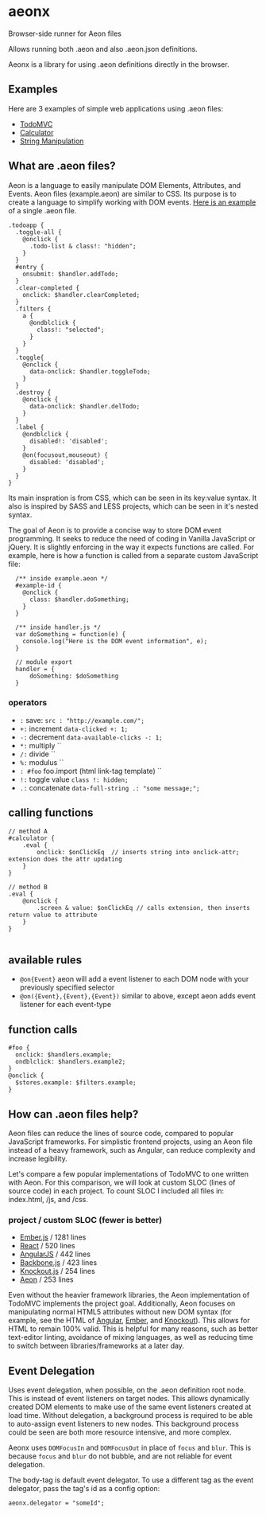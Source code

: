 # aeonx
Browser-side runner for Aeon files

Allows running both .aeon and also .aeon.json definitions.

Aeonx is a library for using .aeon definitions directly in the browser.

## Examples

Here are 3 examples of simple web applications using .aeon files:
 
 * [TodoMVC](http://code.gavinengel.com/aeonx/examples/todomvc/)
 * [Calculator](http://code.gavinengel.com/aeonx/examples/calculator/)
 * [String Manipulation](http://code.gavinengel.com/aeonx/examples/all-operators/)
 

## What are .aeon files?

Aeon is a language to easily manipulate DOM Elements, Attributes, and Events.  Aeon files (example.aeon) are similar to CSS.  Its purpose is to create a language to simplify working with DOM events. [Here is an example](https://github.com/gavinengel/aeonx/blob/master/examples/todomvc/todomvc.aeon) of a single .aeon file.

```
.todoapp {
  .toggle-all {
    @onclick {
      .todo-list & class!: "hidden";
    }
  }
  #entry {
    onsubmit: $handler.addTodo;
  }
  .clear-completed {
    onclick: $handler.clearCompleted;
  }
  .filters {
    a {
      @ondblclick {
        class!: "selected";
      }
    }
  }
  .toggle{
    @onclick {
      data-onclick: $handler.toggleTodo;
    } 
  }
  .destroy {
    @onclick {
      data-onclick: $handler.delTodo;
    }
  }
  .label {
    @ondblclick {
      disabled!: 'disabled';
    } 
    @on(focusout,mouseout) {
      disabled: 'disabled';
    }
  }
}
```

Its main inspration is from CSS, which can be seen in its key:value syntax.  It also is inspired by SASS and LESS projects, which can be seen in it's nested syntax.  

The goal of Aeon is to provide a concise way to store DOM event programming.  It seeks to reduce the need of coding in Vanilla JavaScript or jQuery.  It is slightly enforcing in the way it expects functions are called.  For example, here is how a function is called from a separate custom JavaScript file:

```
  /** inside example.aeon */
  #example-id {
    @onclick {
      class: $handler.doSomething;
    }
  }
  
  /** inside handler.js */
  var doSomething = function(e) {
    console.log("Here is the DOM event information", e);
  }

  // module export
  handler = {
      doSomething: $doSomething
  }
```

### operators

- `:`   save:           `src : "http://example.com/";`
- `+:`  increment       `data-clicked +: 1;`
- `-:`  decrement       `data-available-clicks -: 1;`
- `*:`	multiply	``
- `/:`	divide		``
- `%:`	modulus		``
- `: #foo`	foo.import (html link-tag template)		``
- `!:`  toggle value    `class !: hidden;`
- `.:`  concatenate     `data-full-string .: "some message;";`


## calling functions

```
// method A
#calculator {
	.eval {
		onclick: $onClickEq  // inserts string into onclick-attr; extension does the attr updating
	}
}

// method B
.eval {
	@onclick {
		.screen & value: $onClickEq // calls extension, then inserts return value to attribute
	}
}
	
```

## available rules
- `@on{Event}`    aeon will add a event listener to each DOM node with your previously specified selector
- `@on({Event},{Event},{Event})`	similar to above, except aeon adds event listener for each event-type


## function calls

```
#foo {
  onclick: $handlers.example;
  ondblclick: $handlers.example2;
}
@onclick {
  $stores.example: $filters.example;
}
```

 ## How can .aeon files help?
 
 Aeon files can reduce the lines of source code, compared to popular JavaScript frameworks.  For simplistic frontend projects, using an Aeon file instead of a heavy framework, such as Angular, can reduce complexity and increase legibility.
 
 Let's compare a few popular implementations of TodoMVC to one written with Aeon.  For this comparison, we will look at custom SLOC (lines of source code) in each project.  To count SLOC I included all files in: index.html, /js, and /css.
 
### project / custom SLOC (fewer is better) 

* [Ember.js](http://todomvc.com/examples/emberjs/) / 1281 lines 
* [React](http://todomvc.com/examples/react/#/) / 520 lines 
* [AngularJS](http://todomvc.com/examples/angularjs/#/) / 442 lines 
* [Backbone.js](http://todomvc.com/examples/backbone/) / 423 lines 
* [Knockout.js](http://todomvc.com/examples/knockoutjs/) / 254 lines 
* [Aeon](http://code.gavinengel.com/aeonx/examples/todomvc/) / 253 lines 

Even without the heavier framework libraries, the Aeon implementation of TodoMVC implements the project goal.  Additionally, Aeon focuses on manipulating normal HTML5 attributes without new DOM syntax (for example, see the HTML of [Angular](https://github.com/tastejs/todomvc/blob/gh-pages/examples/angularjs/index.html), [Ember](https://github.com/tastejs/todomvc/blob/gh-pages/examples/emberjs/index.html), and [Knockout](https://github.com/tastejs/todomvc/blob/gh-pages/examples/knockoutjs/index.html)).  This allows for HTML to remain 100% valid.  This is helpful for many reasons, such as better text-editor linting, avoidance of mixing languages, as well as reducing time to switch between libraries/frameworks at a later day.

## Event Delegation

Uses event delegation, when possible, on the .aeon definition root node.  This is instead of event listeners on target nodes.  This allows dynamically created DOM elements to make use of the same event listeners created at load time.  Without delegation, a background process is required to be able to auto-assign event listeners to new nodes.  This background process could be seen are both more resource intensive, and more complex.   

Aeonx uses `DOMFocusIn` and `DOMFocusOut` in place of `focus` and `blur`.  This is because `focus` and `blur` do not bubble, and are not reliable for event delegation.

The body-tag is default event delegator.  To use a different tag as the event delegator, pass the tag's id as a config option:

  `aeonx.delegator = "someId";` 
